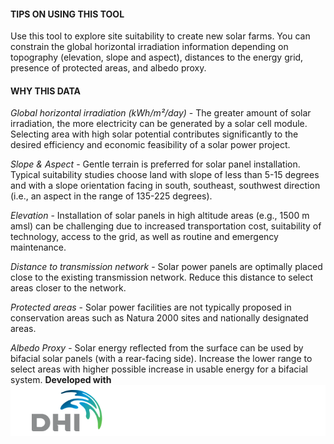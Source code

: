 #### TIPS ON USING THIS TOOL
Use this tool to explore site suitability to create new solar farms. You can constrain the global horizontal irradiation information depending on topography (elevation, slope and aspect),  distances to the energy grid, presence of protected areas, and albedo proxy. 


#### WHY THIS DATA
*Global horizontal irradiation (kWh/m²/day)* - The greater amount of solar irradiation, the more electricity can be generated by a solar cell module. Selecting area with high solar potential contributes significantly to the desired efficiency and economic feasibility of a solar power project.  

*Slope & Aspect* - Gentle terrain is preferred for solar panel installation. Typical suitability studies choose land with slope of less than 5-15 degrees and with a slope orientation facing in south, southeast, southwest direction (i.e., an aspect in the range of 135-225 degrees).

*Elevation* - Installation of solar panels in high altitude areas (e.g., 1500 m amsl) can be challenging due to increased transportation cost, suitability of technology, access to the grid, as well as routine and emergency maintenance.

*Distance to transmission network* - Solar power panels are optimally placed close to the existing transmission network. Reduce this distance to select areas closer to the network.

*Protected areas* - Solar power facilities are not typically proposed in conservation areas such as Natura 2000 sites and nationally designated areas.

*Albedo Proxy* - Solar energy reflected from the surface can be used by bifacial solar panels (with a rear-facing side). Increase the lower range to select areas with higher possible increase in usable energy for a bifacial system.
**Developed with**  
![](https://raw.githubusercontent.com/eurodatacube/eodash-assets/main/collections/gtif-logos/dhi_row.png)
